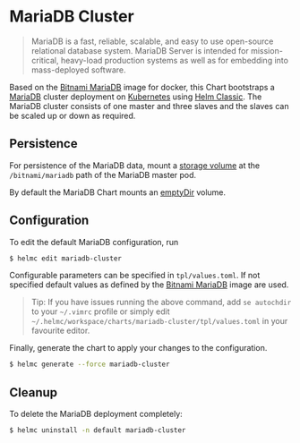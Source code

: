 # MariaDB Cluster

> MariaDB is a fast, reliable, scalable, and easy to use open-source relational database system. MariaDB Server is intended for mission-critical, heavy-load production systems as well as for embedding into mass-deployed software.

Based on the [Bitnami MariaDB](https://github.com/bitnami/bitnami-docker-mariadb) image for docker, this Chart bootstraps a [MariaDB](https://mariadb.com/) cluster deployment on [Kubernetes](http://kubernetes.io) using [Helm Classic](https://helm.sh). The MariaDB cluster consists of one master and three slaves and the slaves can be scaled up or down as required.

## Persistence

For persistence of the MariaDB data, mount a [storage volume](http://kubernetes.io/docs/user-guide/volumes/) at the `/bitnami/mariadb` path of the MariaDB master pod.

By default the MariaDB Chart mounts an [emptyDir](http://kubernetes.io/docs/user-guide/volumes/#emptydir) volume.

## Configuration

To edit the default MariaDB configuration, run

```bash
$ helmc edit mariadb-cluster
```

Configurable parameters can be specified in `tpl/values.toml`. If not specified default values as defined by the [Bitnami MariaDB](https://github.com/bitnami/bitnami-docker-mariadb) image are used.

> Tip: If you have issues running the above command, add `se autochdir` to your `~/.vimrc` profile or simply edit `~/.helmc/workspace/charts/mariadb-cluster/tpl/values.toml` in your favourite editor.

Finally, generate the chart to apply your changes to the configuration.

```bash
$ helmc generate --force mariadb-cluster
```

## Cleanup

To delete the MariaDB deployment completely:

```bash
$ helmc uninstall -n default mariadb-cluster
```
